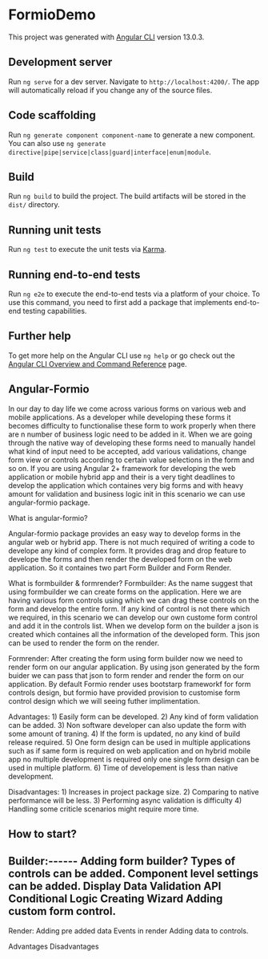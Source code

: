 # FormioDemo

This project was generated with [Angular CLI](https://github.com/angular/angular-cli) version 13.0.3.

## Development server

Run `ng serve` for a dev server. Navigate to `http://localhost:4200/`. The app will automatically reload if you change any of the source files.

## Code scaffolding

Run `ng generate component component-name` to generate a new component. You can also use `ng generate directive|pipe|service|class|guard|interface|enum|module`.

## Build

Run `ng build` to build the project. The build artifacts will be stored in the `dist/` directory.

## Running unit tests

Run `ng test` to execute the unit tests via [Karma](https://karma-runner.github.io).

## Running end-to-end tests

Run `ng e2e` to execute the end-to-end tests via a platform of your choice. To use this command, you need to first add a package that implements end-to-end testing capabilities.

## Further help

To get more help on the Angular CLI use `ng help` or go check out the [Angular CLI Overview and Command Reference](https://angular.io/cli) page.

## Angular-Formio

In our day to day life we come across various forms on various web and mobile applications. As a developer while developing these forms it becomes difficulty to functionalise these form to work properly when there are n number of business logic need to be added in it. When we are going through the native way of developing these forms need to manually handel what kind of input need to be accepted, add various validations, change form view or controls according to certain value selections in the form and so on. 
If you are using Angular 2+ framework for developing the web application or mobile hybrid app and their is a very tight deadlines to develop the application which containes very big forms and with heavy amount for validation and business logic init in this scenario we can use angular-formio package.

What is angular-formio?

Angular-formio package provides an easy way to develop forms in the angular web or hybrid app. There is not much required of writing a code to develope any kind of complex form. It provides drag and drop feature to develope the forms and then render the developed form on the web application. So it containes two part Form Builder and Form Render.


What is formbuilder & formrender?
Formbuilder:
    As the name suggest that using formbuilder we can create forms on the application. Here we are having various form controls using which we can drag these controls on the form and develop the entire form. If any kind of control is not there which we required, in this scenario we can develop our own custome form control and add it in the controls list. When we develop form on the builder a json is created which containes all the information of the developed form. This json can be used to render the form on the render.

Formrender:
    After creating the form using form builder now we need to render form on our angular application. By using json generated by the form buider we can pass that json to form render and render the form on our application. By default Formio render uses bootstarp frameworkf for form controls design, but formio have provided provision to customise form control design which we will seeing futher implimentation.

Advantages: 
    1) Easily form can be developed.
    2) Any kind of form validation can be added.
    3) Non software developer can also update the form with some amount of traning.
    4) If the form is updated, no any kind of build release required.
    5) One form design can be used in multiple applications such as if same form is required on web application and on hybrid mobile app no multiple development is required only one single form design can be used in multiple platform.
    6) Time of developement is less than native development.

Disadvantages:
    1) Increases in project package size.
    2) Comparing to native performance will be less.
    3) Performing async validation is difficulty
    4) Handling some criticle scenarios might require more time.

How to start?
-------------------------------------------------------
Builder:------
Adding form builder?
Types of controls can be added.
Component level settings can be added.
    Display
    Data
    Validation
    API
    Conditional
    Logic
Creating Wizard
Adding custom form control.
-------------------------------------------
Render:
Adding pre added data
Events in render
Adding data to controls.

Advantages 
Disadvantages


